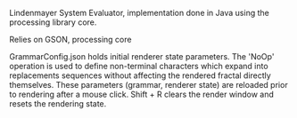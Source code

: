 Lindenmayer System Evaluator, implementation done in Java using the processing library core.

Relies on GSON, processing core

GrammarConfig.json holds initial renderer state parameters. 
The 'NoOp' operation is used to define non-terminal characters which expand into replacements sequences without affecting the rendered fractal directly themselves.
These parameters (grammar, renderer state) are reloaded prior to rendering after a mouse click.
Shift + R clears the render window and resets the rendering state.
